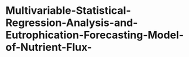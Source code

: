 # Multivariable-Statistical-Regression-Analysis-and-Eutrophication-Forecasting-Model-of-Nutrient-Flux-